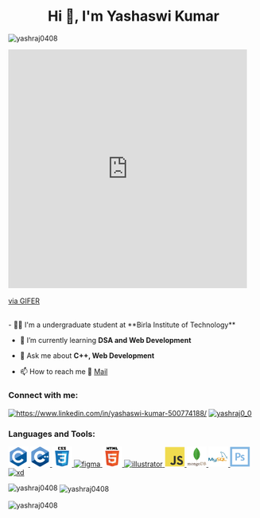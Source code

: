 <h1 align="center">Hi 👋, I'm Yashaswi Kumar</h1>
<p align="left"> <img src="https://komarev.com/ghpvc/?username=yashraj0408&label=Profile%20views&color=0e75b6&style=flat" alt="yashraj0408" /> </p>
<iframe src="https://gifer.com/embed/Ry6p" width=480 height=480.000 frameBorder="0" allowFullScreen></iframe><p><a href="https://gifer.com">via GIFER</a></p>
<br>
- 👨‍💻 I'm a undergraduate student at **Birla Institute of Technology**

- 🌱 I’m currently learning **DSA and Web Development**

- 💬 Ask me about **C++, Web Development**

- 📫 How to reach me 📧 [Mail](mailto:yashraj7346@gmail.com)

<h3 align="left">Connect with me:</h3>
<p align="left">
<a href="https://linkedin.com/in/https://www.linkedin.com/in/yashaswi-kumar-500774188/" target="blank"><img align="center" src="https://raw.githubusercontent.com/rahuldkjain/github-profile-readme-generator/master/src/images/icons/Social/linked-in-alt.svg" alt="https://www.linkedin.com/in/yashaswi-kumar-500774188/" height="30" width="40" /></a>
<a href="https://www.codechef.com/users/yashraj0_0" target="blank"><img align="center" src="https://cdn.jsdelivr.net/npm/simple-icons@3.1.0/icons/codechef.svg" alt="yashraj0_0" height="30" width="40" /></a>
</p>

<h3 align="left">Languages and Tools:</h3>
<p align="left"> <a href="https://www.cprogramming.com/" target="_blank" rel="noreferrer"> <img src="https://raw.githubusercontent.com/devicons/devicon/master/icons/c/c-original.svg" alt="c" width="40" height="40"/> </a> <a href="https://www.w3schools.com/cpp/" target="_blank" rel="noreferrer"> <img src="https://raw.githubusercontent.com/devicons/devicon/master/icons/cplusplus/cplusplus-original.svg" alt="cplusplus" width="40" height="40"/> </a> <a href="https://www.w3schools.com/css/" target="_blank" rel="noreferrer"> <img src="https://raw.githubusercontent.com/devicons/devicon/master/icons/css3/css3-original-wordmark.svg" alt="css3" width="40" height="40"/> </a> <a href="https://www.figma.com/" target="_blank" rel="noreferrer"> <img src="https://www.vectorlogo.zone/logos/figma/figma-icon.svg" alt="figma" width="40" height="40"/> </a> <a href="https://www.w3.org/html/" target="_blank" rel="noreferrer"> <img src="https://raw.githubusercontent.com/devicons/devicon/master/icons/html5/html5-original-wordmark.svg" alt="html5" width="40" height="40"/> </a> <a href="https://www.adobe.com/in/products/illustrator.html" target="_blank" rel="noreferrer"> <img src="https://www.vectorlogo.zone/logos/adobe_illustrator/adobe_illustrator-icon.svg" alt="illustrator" width="40" height="40"/> </a> <a href="https://developer.mozilla.org/en-US/docs/Web/JavaScript" target="_blank" rel="noreferrer"> <img src="https://raw.githubusercontent.com/devicons/devicon/master/icons/javascript/javascript-original.svg" alt="javascript" width="40" height="40"/> </a> <a href="https://www.mongodb.com/" target="_blank" rel="noreferrer"> <img src="https://raw.githubusercontent.com/devicons/devicon/master/icons/mongodb/mongodb-original-wordmark.svg" alt="mongodb" width="40" height="40"/> </a> <a href="https://www.mysql.com/" target="_blank" rel="noreferrer"> <img src="https://raw.githubusercontent.com/devicons/devicon/master/icons/mysql/mysql-original-wordmark.svg" alt="mysql" width="40" height="40"/> </a> <a href="https://www.photoshop.com/en" target="_blank" rel="noreferrer"> <img src="https://raw.githubusercontent.com/devicons/devicon/master/icons/photoshop/photoshop-line.svg" alt="photoshop" width="40" height="40"/> </a> <a href="https://www.adobe.com/products/xd.html" target="_blank" rel="noreferrer"> <img src="https://cdn.worldvectorlogo.com/logos/adobe-xd.svg" alt="xd" width="40" height="40"/> </a> </p>

<p><img align="left" src="https://github-readme-stats.vercel.app/api/top-langs?username=yashraj0408&show_icons=true&locale=en&layout=compact" alt="yashraj0408" /></p>

<p>&nbsp;<img align="center" src="https://github-readme-stats.vercel.app/api?username=yashraj0408&show_icons=true&locale=en" alt="yashraj0408" /></p>

<p><img align="center" src="https://github-readme-streak-stats.herokuapp.com/?user=yashraj0408&" alt="yashraj0408" /></p>
